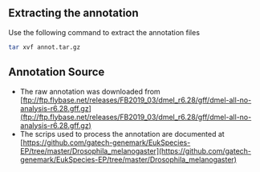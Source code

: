 ## Extracting the annotation

Use the following command to extract the annotation files

```bash
tar xvf annot.tar.gz
```

## Annotation Source

* The raw annotation was downloaded from [ftp://ftp.flybase.net/releases/FB2019_03/dmel_r6.28/gff/dmel-all-no-analysis-r6.28.gff.gz](ftp://ftp.flybase.net/releases/FB2019_03/dmel_r6.28/gff/dmel-all-no-analysis-r6.28.gff.gz)
* The scrips used to process the annotation are documented at [https://github.com/gatech-genemark/EukSpecies-EP/tree/master/Drosophila_melanogaster](https://github.com/gatech-genemark/EukSpecies-EP/tree/master/Drosophila_melanogaster)

